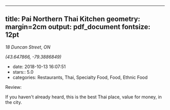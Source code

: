 
---
title: Pai Northern Thai Kitchen
geometry: margin=2cm
output: pdf_document
fontsize: 12pt
---

_18 Duncan Street_, _ON_

*(43.647866, -79.3886849)*

- date: 2018-10-13 16:07:51
- stars:: 5.0
-  categories: Restaurants, Thai, Specialty Food, Food, Ethnic Food

Review:

If you haven't already heard, this is the best Thai place, value for money, in the city.

